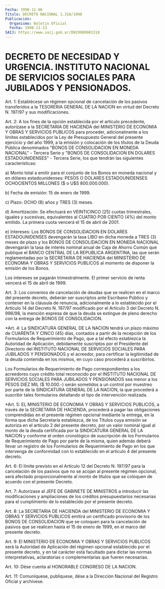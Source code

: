 ```yaml
---
Fecha: 1998-11-06
Título: DECRETO NACIONAL 1.318/1998
Publicación:
  Organismo: Boletín Oficial
  Fecha: 1998-11-13
SAIJ: https://www.saij.gob.ar/DN19980001318
---
```

# DECRETO DE NECESIDAD Y URGENCIA. INSTITUTO NACIONAL DE SERVICIOS SOCIALES PARA JUBILADOS Y PENSIONADOS.

<a id="1"></a>
Art. 1: Establécese un régimen opcional de  cancelación de los pasivos transferidos a la TESORERIA GENERAL DE LA  NACION en virtud del Decreto N. 197/97 y sus modificaciones.

<a id="2"></a>
Art.  2:  A  los  fines  de la opción establecida por el  artículo precedente, autorízase a la  SECRETARIA  DE HACIENDA del MINISTERIO DE ECONOMIA Y OBRAS Y SERVICIOS PUBLICOS para proceder, adicionalmente a los límites establecidos por la Ley de Presupuesto General  del  presente ejercicio y del año 1999,  a  la emisión  y colocación de los títulos de la Deuda Pública denominados "BONOS DE CONSOLIDACION EN  MONEDA  NACIONAL"  -  Tercera  Serie  y "BONOS DE CONSOLIDACION EN DOLARES ESTADOUNIDENSES" - Tercera Serie,  los que tendrán las siguientes características:

a)  Monto  total  a  emitir para el conjunto de los Bonos en moneda nacional y en dólares estadounidenses: PESOS O DOLARES ESTADOUNIDENSES OCHOCIENTOS MILLONES  ($ o U$S  800.000.000).

b) Fecha de emisión: 15 de enero de 1999.

c) Plazo: OCHO (8) años y TRES (3) meses.

d) Amortización: Se efectuará en VEINTICINCO (25) cuotas trimestrales,  iguales  y  sucesivas, equivalentes  al  CUATRO  POR CIENTO (4%) del monto emitido.  La  primera  cuota vencerá el 15 de abril de 2001.

e) Intereses: Los BONOS DE CONSOLIDACION EN DOLARES ESTADOUNIDENSES devengarán la tasa LIBO en dicha moneda a TRES (3) meses de plazo y los BONOS DE CONSOLIDACION EN MONEDA NACIONAL devengarán la tasa de interés nominal anual de Caja de Ahorro Común que publique el BANCO CENTRAL DE LA REPUBLICA ARGENTINA, las que serán reglamentadas por la  SECRETARIA  DE HACIENDA del MINISTERIO DE ECONOMIA  Y OBRAS  Y SERVICIOS PUBLICOS al momento de disponer la emisión de los Bonos.

Los intereses se pagarán  trimestralmente.  El  primer  servicio de renta vencerá el 15 de abril de 1999.

<a id="3"></a>
Art. 3: Los convenios de cancelación de deudas que se realicen  en el   marco del  presente  decreto,  deberán  ser  suscriptos  ante Escribano Público y contener en la cláusula de renuncia, adicionalmente a lo  establecido por el Artículo 14 del Decreto N. 197/97 modificado por el  Artículo  3  del  Decreto N. 996/98,  la mención expresa de que la deuda se extingue de pleno derecho con la entrega de BONOS DE CONSOLIDACION.

<a id="4"></a>
*Art. 4: La SINDICATURA GENERAL DE LA NACION tendrá un plazo máximo de CUARENTA Y CINCO (45) días, contados a partir de la recepción de los  Formularios  de Requerimiento  de  Pago,  que  a  tal  efecto establezca  la Autoridad de Aplicación, debidamente suscriptos  por el Presidente  del  Directorio  del INSTITUTO NACIONAL DE SERVICIOS SOCIALES  PARA JUBILADOS  Y  PENSIONADOS    y el  acreedor,  para certificar la legitimidad de la deuda contenida  en  los mismos, en cuyo caso procederá a suscribirlos.

Los Formularios de Requerimiento de Pago correspondientes a los acreedores cuyo crédito total reconocido por el INSTITUTO NACIONAL DE SERVICIOS SOCIALES PARA JUBILADOS Y PENSIONADOS sea menor a los PESOS DIEZ MIL ($ 10.000.-) serán sometidos a un control por muestreo por parte de la SINDICATURA GENERAL DE LA  NACION, la que procederá a suscribir tales formularios detallando el tipo de intervención realizada.

<a id="5"></a>
*Art. 5: EL  MINISTERIO  DE  ECONOMIA  Y  OBRAS Y SERVICIOS PUBLICOS, a través de la SECRETARIA DE HACIENDA, procederá  a pagar las  obligaciones comprendidas  en  el  presente  régimen opcional mediante  la entrega, en la forma que dicha Secretaría  establezca, de los Títulos  cuya  emisión  se autoriza  en  el artículo 2 del presente decreto, por un valor nominal igual al monto  de  la deuda certificada  por la SINDICATURA GENERAL DE LA NACION y conforme  el orden cronológico de suscripción de los Formularios de Requerimiento  de  Pago  por parte de la misma, quien además deberá llevar un registro de los Formularios de Requerimiento de Pago en los que intervenga de conformidad con lo establecido en el artículo 4 del presente decreto.

<a id="6"></a>
Art. 6: El límite previsto en el Artículo 12 del Decreto N. 197/97 para la cancelación de  los  pasivos  que  no se acojan al presente régimen  opcional, será  afectado proporcionalmente  al  monto  de títulos  que se  coloquen  de acuerdo  con  el  presente  Decreto.

<a id="7"></a>
Art. 7: Autorízase al JEFE DE  GABINETE  DE MINISTROS a introducir las modificaciones y ampliaciones de los créditos  presupuestarios necesarias  para  el cumplimiento de lo establecido por el presente decreto.

<a id="8"></a>
Art. 8: La SECRETARIA  DE  HACIENDA  del  MINISTERIO DE ECONOMIA Y OBRAS Y SERVICIOS PUBLICOS emitirá un certificado provisorio de los BONOS  DE CONSOLIDACION  que se coloquen para  la  cancelación  de pasivos que se realicen hasta  el  15 de enero de 1999, en el marco del presente decreto.

<a id="9"></a>
Art. 9: El MINISTERIO DE ECONOMIA Y  OBRAS  Y  SERVICIOS  PUBLICOS será  la Autoridad  de Aplicación del régimen opcional establecido por el presente decreto,  y  en  tal  carácter  está facultado para dictar  las normas interpretativas, aclaratorias o  complementarias que fueren necesarias.

<a id="10"></a>
Art.  10:  Dése  cuenta  al  HONORABLE  CONGRESO  DE  LA  NACION.

<a id="11"></a>
Art. 11: Comuníquese,  publíquese, dése a la Dirección Nacional del Registro Oficial y archívese.